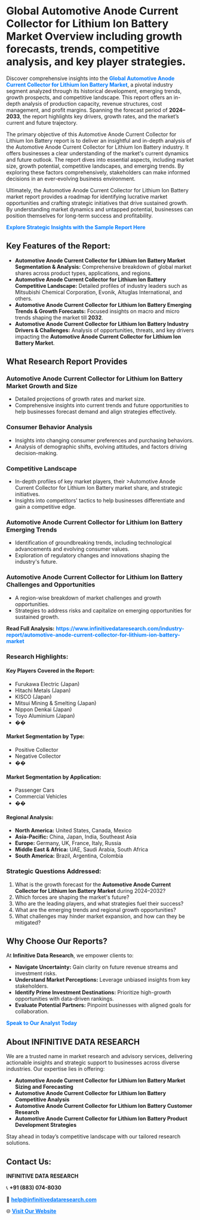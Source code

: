 <h1>Global Automotive Anode Current Collector for Lithium Ion Battery Market Overview including growth forecasts, trends, competitive analysis, and key player strategies.</h1>
<p>
Discover comprehensive insights into the 
<a href="https://www.infinitivedataresearch.com/industry-report/automotive-anode-current-collector-for-lithium-ion-battery-market" rel="dofollow" style="color: #007BFF; text-decoration: none;"><strong>Global Automotive Anode Current Collector for Lithium Ion Battery Market</strong></a>, a pivotal industry segment analyzed through its historical development, emerging trends, growth prospects, and competitive landscape. This report offers an in-depth analysis of production capacity, revenue structures, cost management, and profit margins. Spanning the forecast period of <strong>2024–2033</strong>, the report highlights key drivers, growth rates, and the market’s current and future trajectory.
</p>
<p>
The primary objective of this Automotive Anode Current Collector for Lithium Ion Battery report is to deliver an insightful and in-depth analysis of the Automotive Anode Current Collector for Lithium Ion Battery industry. It offers businesses a clear understanding of the market's current dynamics and future outlook. The report dives into essential aspects, including market size, growth potential, competitive landscapes, and emerging trends. By exploring these factors comprehensively, stakeholders can make informed decisions in an ever-evolving business environment.
</p>
<p>
Ultimately, the Automotive Anode Current Collector for Lithium Ion Battery market report provides a roadmap for identifying lucrative market opportunities and crafting strategic initiatives that drive sustained growth. By understanding market dynamics and untapped potential, businesses can position themselves for long-term success and profitability.
</p>
<p>
<a href="https://www.infinitivedataresearch.com/request-sample/reportId=108640" style="color: #007BFF; text-decoration: none;"><strong>Explore Strategic Insights with the Sample Report Here</strong></a>
</p>

<h2>Key Features of the Report:</h2>
<ul>
<li><strong>Automotive Anode Current Collector for Lithium Ion Battery Market Segmentation & Analysis:</strong> Comprehensive breakdown of global market shares across product types, applications, and regions.</li>
<li><strong>Automotive Anode Current Collector for Lithium Ion Battery Competitive Landscape:</strong> Detailed profiles of industry leaders such as Mitsubishi Chemical Corporation, Evonik, Altuglas International, and others.</li>
<li><strong>Automotive Anode Current Collector for Lithium Ion Battery Emerging Trends & Growth Forecasts:</strong> Focused insights on macro and micro trends shaping the market till <strong>2032</strong>.</li>
<li><strong>Automotive Anode Current Collector for Lithium Ion Battery Industry Drivers & Challenges:</strong> Analysis of opportunities, threats, and key drivers impacting the <strong>Automotive Anode Current Collector for Lithium Ion Battery Market</strong>.</li>
</ul>

<h2>What Research Report Provides</h2>
<h3>Automotive Anode Current Collector for Lithium Ion Battery Market Growth and Size</h3>
<ul>
<li>Detailed projections of growth rates and market size.</li>
<li>Comprehensive insights into current trends and future opportunities to help businesses forecast demand and align strategies effectively.</li>
</ul>

<h3>Consumer Behavior Analysis</h3>
<ul>
<li>Insights into changing consumer preferences and purchasing behaviors.</li>
<li>Analysis of demographic shifts, evolving attitudes, and factors driving decision-making.</li>
</ul>

<h3>Competitive Landscape</h3>
<ul>
<li>In-depth profiles of key market players, their >Automotive Anode Current Collector for Lithium Ion Battery market share, and strategic initiatives.</li>
<li>Insights into competitors' tactics to help businesses differentiate and gain a competitive edge.</li>
</ul>

<h3>Automotive Anode Current Collector for Lithium Ion Battery Emerging Trends</h3>
<ul>
<li>Identification of groundbreaking trends, including technological advancements and evolving consumer values.</li>
<li>Exploration of regulatory changes and innovations shaping the industry's future.</li>
</ul>

<h3>Automotive Anode Current Collector for Lithium Ion Battery Challenges and Opportunities</h3>
<ul>
<li>A region-wise breakdown of market challenges and growth opportunities.</li>
<li>Strategies to address risks and capitalize on emerging opportunities for sustained growth.</li>
</ul>
<p><strong>Read Full Analysis:</strong> <a href="https://www.infinitivedataresearch.com/industry-report/automotive-anode-current-collector-for-lithium-ion-battery-market" rel="dofollow" style="color: #007BFF; text-decoration: none;"><strong>https://www.infinitivedataresearch.com/industry-report/automotive-anode-current-collector-for-lithium-ion-battery-market</strong></a></p>
<h3>Research Highlights:</h3>
<h4>Key Players Covered in the Report:</h4>
<ul><li>Furukawa Electric (Japan)</li><li>Hitachi Metals (Japan)</li><li>KISCO (Japan)</li><li>Mitsui Mining &amp; Smelting (Japan)</li><li>Nippon Denkai (Japan)</li><li>Toyo Aluminium (Japan)</li><li>��</li></ul>
<h4>Market Segmentation by Type:</h4>
<ul><li>Positive Collector</li><li>Negative Collector</li><li>��</li></ul>
<h4>Market Segmentation by Application:</h4>
<ul><li>Passenger Cars</li><li>Commercial Vehicles</li><li>��</li></ul>

<h4>Regional Analysis:</h4>
<ul>
<li><strong>North America:</strong> United States, Canada, Mexico</li>
<li><strong>Asia-Pacific:</strong> China, Japan, India, Southeast Asia</li>
<li><strong>Europe:</strong> Germany, UK, France, Italy, Russia</li>
<li><strong>Middle East & Africa:</strong> UAE, Saudi Arabia, South Africa</li>
<li><strong>South America:</strong> Brazil, Argentina, Colombia</li>
</ul>

<h3>Strategic Questions Addressed:</h3>
<ol>
<li>What is the growth forecast for the <strong>Automotive Anode Current Collector for Lithium Ion Battery Market</strong> during 2024–2032?</li>
<li>Which forces are shaping the market's future?</li>
<li>Who are the leading players, and what strategies fuel their success?</li>
<li>What are the emerging trends and regional growth opportunities?</li>
<li>What challenges may hinder market expansion, and how can they be mitigated?</li>
</ol>

<h2>Why Choose Our Reports?</h2>
<p>At <strong>Infinitive Data Research</strong>, we empower clients to:</p>
<ul>
<li><strong>Navigate Uncertainty:</strong> Gain clarity on future revenue streams and investment risks.</li>
<li><strong>Understand Market Perceptions:</strong> Leverage unbiased insights from key stakeholders.</li>
<li><strong>Identify Prime Investment Destinations:</strong> Prioritize high-growth opportunities with data-driven rankings.</li>
<li><strong>Evaluate Potential Partners:</strong> Pinpoint businesses with aligned goals for collaboration.</li>
</ul>
<p><a href="https://www.infinitivedataresearch.com/industry-report/automotive-anode-current-collector-for-lithium-ion-battery-market" rel="dofollow" style="color: #007BFF; text-decoration: none;"><strong>Speak to Our Analyst Today</strong></a></p>

<h2>About INFINITIVE DATA RESEARCH</h2>
<p>We are a trusted name in market research and advisory services, delivering actionable insights and strategic support to businesses across diverse industries. Our expertise lies in offering:</p>
<ul>
<li><strong>Automotive Anode Current Collector for Lithium Ion Battery Market Sizing and Forecasting</strong></li>
<li><strong>Automotive Anode Current Collector for Lithium Ion Battery Competitive Analysis</strong></li>
<li><strong>Automotive Anode Current Collector for Lithium Ion Battery Customer Research</strong></li>
<li><strong>Automotive Anode Current Collector for Lithium Ion Battery Product Development Strategies</strong></li>
</ul>
<p>Stay ahead in today’s competitive landscape with our tailored research solutions.</p>

<h2>Contact Us:</h2>
<p><strong>INFINITIVE DATA RESEARCH</strong></p>
<p>📞 <strong>+91 (883) 074-8030</strong></p>
<p>📧 <strong><a href="mailto:help@infinitivedataresearch.com" style="color: #007BFF;">help@infinitivedataresearch.com</a></strong></p>
<p>🌐 <strong><a href="https://www.infinitivedataresearch.com" rel="dofollow" style="color: #007BFF;">Visit Our Website</a></strong></p>